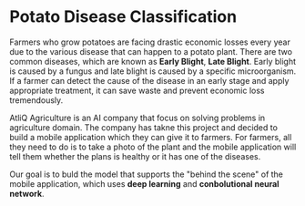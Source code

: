 # Potato Disease Classification

Farmers who grow potatoes are facing drastic economic losses every year due to the various disease that can happen to a potato plant. There are two common diseases, which are known as **Early Blight**, **Late Blight**. Early blight is caused by a fungus and late blight is caused by a specific microorganism. If a farmer can detect the cause of the disease in an early stage and apply appropriate treatment, it can save waste and prevent economic loss tremendously.

AtliQ Agriculture is an AI company that focus on solving problems in agriculture domain. The company has takne this project and decided to build a mobile application which they can give it to farmers. For farmers, all they need to do is to take a photo of the plant and the mobile application will tell them whether the plans is healthy or it has one of the diseases.

Our goal is to buld the model that supports the "behind the scene" of the mobile application, which uses **deep learning** and **conbolutional neural network**.

